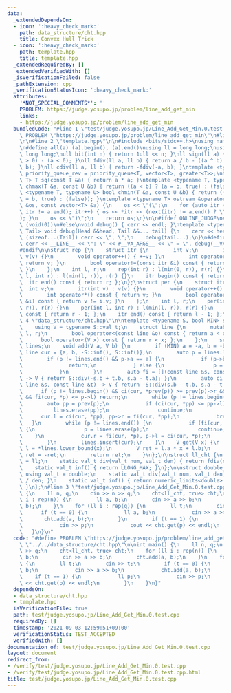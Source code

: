 ```yaml
---
data:
  _extendedDependsOn:
  - icon: ':heavy_check_mark:'
    path: data_structure/cht.hpp
    title: Convex Hull Trick
  - icon: ':heavy_check_mark:'
    path: template.hpp
    title: template.hpp
  _extendedRequiredBy: []
  _extendedVerifiedWith: []
  _isVerificationFailed: false
  _pathExtension: cpp
  _verificationStatusIcon: ':heavy_check_mark:'
  attributes:
    '*NOT_SPECIAL_COMMENTS*': ''
    PROBLEM: https://judge.yosupo.jp/problem/line_add_get_min
    links:
    - https://judge.yosupo.jp/problem/line_add_get_min
  bundledCode: "#line 1 \"test/judge.yosupo.jp/Line_Add_Get_Min.0.test.cpp\"\n#define\
    \ PROBLEM \"https://judge.yosupo.jp/problem/line_add_get_min\"\n#line 2 \"data_structure/cht.hpp\"\
    \n\n#line 2 \"template.hpp\"\n\n#include <bits/stdc++.h>\nusing namespace std;\n\
    \n#define all(a) (a).begin(), (a).end()\nusing ll = long long;\nusing ull = unsigned\
    \ long long;\null bit(int n) { return 1ull << n; }\nll sign(ll a) { return (a\
    \ > 0) - (a < 0); }\nll fdiv(ll a, ll b) { return a / b - ((a ^ b) < 0 && a %\
    \ b); }\nll cdiv(ll a, ll b) { return -fdiv(-a, b); }\ntemplate <typename T> using\
    \ priority_queue_rev = priority_queue<T, vector<T>, greater<T>>;\ntemplate <typename\
    \ T> T sq(const T &a) { return a * a; }\ntemplate <typename T, typename U> bool\
    \ chmax(T &a, const U &b) { return ((a < b) ? (a = b, true) : (false)); }\ntemplate\
    \ <typename T, typename U> bool chmin(T &a, const U &b) { return ((a > b) ? (a\
    \ = b, true) : (false)); }\ntemplate <typename T> ostream &operator<<(ostream\
    \ &os, const vector<T> &a) {\n    os << \"(\";\n    for (auto itr = a.begin();\
    \ itr != a.end(); itr++) { os << *itr << (next(itr) != a.end() ? \", \" : \"\"\
    ); }\n    os << \")\";\n    return os;\n}\n\n#ifdef ONLINE_JUDGE\n#define dump(...)\
    \ (void(0))\n#else\nvoid debug() { cerr << endl; }\ntemplate <typename Head, typename...\
    \ Tail> void debug(Head &&head, Tail &&... tail) {\n    cerr << head;\n    if\
    \ (sizeof...(Tail)) cerr << \", \";\n    debug(tail...);\n}\n#define dump(...)\
    \ cerr << __LINE__ << \": \" << #__VA_ARGS__ << \" = \", debug(__VA_ARGS__)\n\
    #endif\n\nstruct rep {\n    struct itr {\n        int v;\n        itr(int v) :\
    \ v(v) {}\n        void operator++() { ++v; }\n        int operator*() const {\
    \ return v; }\n        bool operator!=(const itr &i) const { return v != i.v;\
    \ }\n    };\n    int l, r;\n    rep(int r) : l(min(0, r)), r(r) {}\n    rep(int\
    \ l, int r) : l(min(l, r)), r(r) {}\n    itr begin() const { return l; };\n  \
    \  itr end() const { return r; };\n};\nstruct per {\n    struct itr {\n      \
    \  int v;\n        itr(int v) : v(v) {}\n        void operator++() { --v; }\n\
    \        int operator*() const { return v; }\n        bool operator!=(const itr\
    \ &i) const { return v != i.v; }\n    };\n    int l, r;\n    per(int r) : l(min(0,\
    \ r)), r(r) {}\n    per(int l, int r) : l(min(l, r)), r(r) {}\n    itr begin()\
    \ const { return r - 1; };\n    itr end() const { return l - 1; };\n};\n#line\
    \ 4 \"data_structure/cht.hpp\"\n\ntemplate <typename S, bool MIN> struct cht {\n\
    \    using V = typename S::val_t;\n    struct line {\n        mutable V a, b,\
    \ l, r;\n        bool operator<(const line &o) const { return a < o.a; };\n  \
    \      bool operator<(V x) const { return r < x; };\n    };\n    set<line, less<>>\
    \ lines;\n    void add(V a, V b) {\n        if (MIN) a = -a, b = -b;\n       \
    \ line cur = {a, b, -S::inf(), S::inf()};\n        auto p = lines.lower_bound(cur);\n\
    \        if (p != lines.end() && p->a == a) {\n            if (p->b > b) {\n \
    \               return;\n            } else {\n                p = lines.erase(p);\n\
    \            }\n        }\n        auto fi = [](const line &s, const line &t)\
    \ -> V { return S::div(-s.b + t.b, s.a - t.a); };\n        auto ci = [](const\
    \ line &s, const line &t) -> V { return -S::div(s.b - t.b, s.a - t.a); };\n  \
    \      if (p != lines.begin() && ci(cur, *prev(p)) >= prev(p)->r && p != lines.end()\
    \ && fi(cur, *p) <= p->l) return;\n        while (p != lines.begin()) {\n    \
    \        auto pp = prev(p);\n            if (ci(cur, *pp) <= pp->l) {\n      \
    \          lines.erase(pp);\n                continue;\n            }\n      \
    \      cur.l = ci(cur, *pp), pp->r = fi(cur, *pp);\n            break;\n     \
    \   }\n        while (p != lines.end()) {\n            if (fi(cur, *p) >= p->r)\
    \ {\n                p = lines.erase(p);\n                continue;\n        \
    \    }\n            cur.r = fi(cur, *p), p->l = ci(cur, *p);\n            break;\n\
    \        }\n        lines.insert(cur);\n    }\n    V get(V x) {\n        line\
    \ l = *lines.lower_bound(x);\n        V ret = l.a * x + l.b;\n        if (MIN)\
    \ ret = -ret;\n        return ret;\n    }\n};\n\nstruct ll_cht {\n    using val_t\
    \ = ll;\n    static val_t div(val_t num, val_t den) { return fdiv(num, den); }\n\
    \    static val_t inf() { return LLONG_MAX; }\n};\n\nstruct double_cht {\n   \
    \ using val_t = double;\n    static val_t div(val_t num, val_t den) { return num\
    \ / den; }\n    static val_t inf() { return numeric_limits<double>::infinity();\
    \ }\n};\n#line 3 \"test/judge.yosupo.jp/Line_Add_Get_Min.0.test.cpp\"\n\nint main()\
    \ {\n    ll n, q;\n    cin >> n >> q;\n    cht<ll_cht, true> cht;\n    for (ll\
    \ i : rep(n)) {\n        ll a, b;\n        cin >> a >> b;\n        cht.add(a,\
    \ b);\n    }\n    for (ll i : rep(q)) {\n        ll t;\n        cin >> t;\n  \
    \      if (t == 0) {\n            ll a, b;\n            cin >> a >> b;\n     \
    \       cht.add(a, b);\n        }\n        if (t == 1) {\n            ll p;\n\
    \            cin >> p;\n            cout << cht.get(p) << endl;\n        }\n \
    \   }\n}\n"
  code: "#define PROBLEM \"https://judge.yosupo.jp/problem/line_add_get_min\"\n#include\
    \ \"../../data_structure/cht.hpp\"\n\nint main() {\n    ll n, q;\n    cin >> n\
    \ >> q;\n    cht<ll_cht, true> cht;\n    for (ll i : rep(n)) {\n        ll a,\
    \ b;\n        cin >> a >> b;\n        cht.add(a, b);\n    }\n    for (ll i : rep(q))\
    \ {\n        ll t;\n        cin >> t;\n        if (t == 0) {\n            ll a,\
    \ b;\n            cin >> a >> b;\n            cht.add(a, b);\n        }\n    \
    \    if (t == 1) {\n            ll p;\n            cin >> p;\n            cout\
    \ << cht.get(p) << endl;\n        }\n    }\n}"
  dependsOn:
  - data_structure/cht.hpp
  - template.hpp
  isVerificationFile: true
  path: test/judge.yosupo.jp/Line_Add_Get_Min.0.test.cpp
  requiredBy: []
  timestamp: '2021-09-03 12:59:51+09:00'
  verificationStatus: TEST_ACCEPTED
  verifiedWith: []
documentation_of: test/judge.yosupo.jp/Line_Add_Get_Min.0.test.cpp
layout: document
redirect_from:
- /verify/test/judge.yosupo.jp/Line_Add_Get_Min.0.test.cpp
- /verify/test/judge.yosupo.jp/Line_Add_Get_Min.0.test.cpp.html
title: test/judge.yosupo.jp/Line_Add_Get_Min.0.test.cpp
---
```

